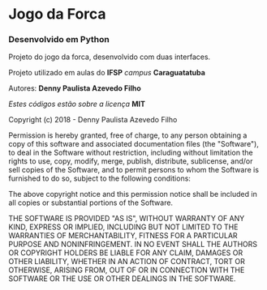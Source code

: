 # Jogo da Forca

### Desenvolvido em Python

Projeto do jogo da forca, desenvolvido com duas interfaces.

Projeto utilizado em aulas do **IFSP** _campus_ **Caraguatatuba**

Autores: **Denny Paulista Azevedo Filho**

_Estes códigos estão sobre a licença_ **MIT**

Copyright (c) 2018 - Denny Paulista Azevedo Filho

Permission is hereby granted, free of charge, to any person obtaining a copy
of this software and associated documentation files (the "Software"), to deal
in the Software without restriction, including without limitation the rights
to use, copy, modify, merge, publish, distribute, sublicense, and/or sell
copies of the Software, and to permit persons to whom the Software is
furnished to do so, subject to the following conditions:

The above copyright notice and this permission notice shall be included in all
copies or substantial portions of the Software.

THE SOFTWARE IS PROVIDED "AS IS", WITHOUT WARRANTY OF ANY KIND, EXPRESS OR
IMPLIED, INCLUDING BUT NOT LIMITED TO THE WARRANTIES OF MERCHANTABILITY,
FITNESS FOR A PARTICULAR PURPOSE AND NONINFRINGEMENT. IN NO EVENT SHALL THE
AUTHORS OR COPYRIGHT HOLDERS BE LIABLE FOR ANY CLAIM, DAMAGES OR OTHER
LIABILITY, WHETHER IN AN ACTION OF CONTRACT, TORT OR OTHERWISE, ARISING FROM,
OUT OF OR IN CONNECTION WITH THE SOFTWARE OR THE USE OR OTHER DEALINGS IN THE
SOFTWARE.
